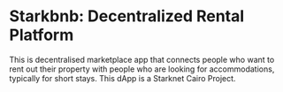 # Starkbnb: Decentralized Rental Platform

This is decentralised marketplace app that connects people who want to rent out their property with people who are looking for accommodations, typically for short stays.
This dApp is a Starknet Cairo Project.

